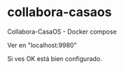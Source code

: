 # collabora-casaos
Collabora-CasaOS - Docker compose

Ver en "localhost:9980"

Si ves OK está bien configurado.
